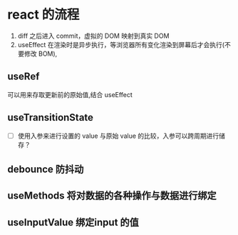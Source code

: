 # react 的流程

1. diff 之后进入 commit，虚拟的 DOM 映射到真实 DOM
2. useEffect 在渲染时是异步执行，等浏览器所有变化渲染到屏幕后才会执行(不要修改 BOM),

## useRef

可以用来存取更新前的原始值,结合 useEffect

## useTransitionState

- [ ] 使用入参来进行设置的 value 与原始 value 的比较，入参可以跨周期进行储存？

## debounce 防抖动

## useMethods 将对数据的各种操作与数据进行绑定

## useInputValue 绑定input 的值
